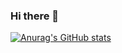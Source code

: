 ### Hi there 👋


[![Anurag's GitHub stats](https://github-readme-stats.vercel.app/api?username=Emanuelguantay)](https://github.com/anuraghazra/github-readme-stats)

